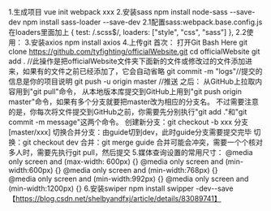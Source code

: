 ﻿1.生成项目
    vue init webpack xxx
2.安装sass
    npm install node-sass --save-dev
    npm install sass-loader --save-dev
    2.1配置sass:webpack.base.config.js在loaders里面加上
        {
                test: /\.scss$/,
                loaders: ["style", "css", "sass"]
        },
    2.2使用：
        <style lang="scss" scoped="" type="text/css"></style>
3.安装axios
    npm install axios
4.上传git
    首次：
        打开Git Bash Here
        git clone https://github.com/tyfighting/officialWebsite.git
        cd officialWebsite
        git add . //此操作是把officialWebsite文件夹下面新的文件或修改过的文件添加进来，如果有的文件之前已经添加了，它会自动省略
        git commit  -m  "logs"//提交的信息是你的项目说明
        git push -u origin master //推送
    之后：
        从GitHub上拉取内容用到"git pull"命令，
        从本地版本库提交到GitHub上用到"git push origin master"命令，如果有多个分支就要把master改为相应的分支名。
        不过需要注意的是，你每次将文件提交到GitHub之前，你需要先分别执行"git add ."和"git commit -m message"这两个命令。
    创建新分支：git checkout -b xxx 分支[master/xxx]
    切换合并分支：由guide切到dev，此时guide分支需要提交完毕
        切换：git checkout dev
        合并：git merge guide
            合并可能会冲突，需要一个个核对
    多人时，需要先执行git pull，然后提交
5.媒体查询设置的常用尺寸：
    @media only screen and (max-width: 600px) {}
    @media only screen and (min-width:600px) {}
    @media only screen and (min-width:768px) {}    
    @media only screen and (min-width:992px) {}
    @media only screen and (min-width:1200px) {}
6.安装swiper
    npm install swipper -dev--save
    【https://blog.csdn.net/shelbyandfxj/article/details/83089741】